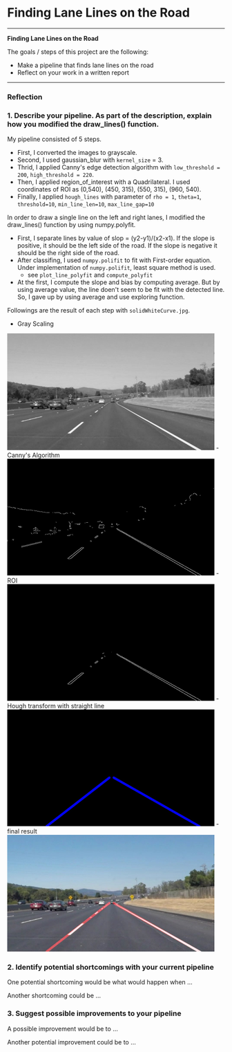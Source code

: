 # **Finding Lane Lines on the Road** 
---

**Finding Lane Lines on the Road**

The goals / steps of this project are the following:
* Make a pipeline that finds lane lines on the road
* Reflect on your work in a written report


[//]: # (Image References)

[image1]: ./examples/grayscale.jpg "Grayscale"
[image_gray]: ./test_images_output/gray/solidWhiteCurve.jpg "image_gray"
[image_canny]: ./test_images_output/canny/solidWhiteCurve.jpg "image_canny"
[image_roi]: ./test_images_output/roi/solidWhiteCurve.jpg "image_roi"
[image_hough]: ./test_images_output/hough/solidWhiteCurve.jpg "image_hough"
[image_final]: ./test_images_output/solidWhiteCurve.jpg "image_final"

---

### Reflection

### 1. Describe your pipeline. As part of the description, explain how you modified the draw_lines() function.

My pipeline consisted of 5 steps. 
- First, I converted the images to grayscale. 
- Second, I used gaussian_blur with `kernel_size` = 3. 
- Thrid, I applied Canny's edge detection algorithm with `low_threshold = 200`, `high_threshold = 220`. 
- Then, I applied region_of_interest with a Quadrilateral. I used coordinates of ROI as (0,540), (450, 315), (550, 315), (960, 540). 
- Finally, I applied `hough_lines` with parameter of `rho = 1`, `theta=1`, `threshold=10`, `min_line_len=10`, `max_line_gap=10`

In order to draw a single line on the left and right lanes, I modified the draw_lines() function by using numpy.polyfit. 
- First, I separate lines by value of slop = (y2-y1)/(x2-x1). If the slope is positive, it should be the left side of the road. If the slope is negative it should be the right side of the road. 
- After classifing, I used `numpy.polifit` to fit with First-order equation. Under implementation of `numpy.polifit`, least square method is used. 
  - see `plot_line_polyfit` and `compute_polyfit`
- At the first, I compute the slope and bias by computing average. But by using average value, the line doen't seem to be fit with the detected line. So, I gave up by using average and use exploring function. 

Followings are the result of each step with `solidWhiteCurve.jpg`. 
- Gray Scaling
<img src="./test_images_output/gray/solidWhiteCurve.jpg" title="gray" width=480>
- Canny's Algorithm
<img src="./test_images_output/canny/solidWhiteCurve.jpg" title="canny" width=480>
- ROI
<img src="./test_images_output/roi/solidWhiteCurve.jpg" title="roi" width=480>
- Hough transform with straight line
<img src="./test_images_output/hough/solidWhiteCurve.jpg" title="hough" width=480>
- final result
<img src="./test_images_output/solidWhiteCurve.jpg" title="final" width=480>


### 2. Identify potential shortcomings with your current pipeline


One potential shortcoming would be what would happen when ... 

Another shortcoming could be ...


### 3. Suggest possible improvements to your pipeline

A possible improvement would be to ...

Another potential improvement could be to ...

